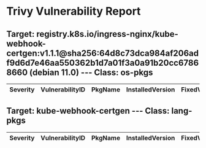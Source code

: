 # Trivy Vulnerability Report




## Target: registry.k8s.io/ingress-nginx/kube-webhook-certgen:v1.1.1@sha256:64d8c73dca984af206adf9d6d7e46aa550362b1d7a01f3a0a91b20cc67868660 (debian 11.0) --- Class: os-pkgs
|Severity|VulnerabilityID|PkgName|InstalledVersion|FixedVersion|
|--------|---------------|-------|----------------|------------|

## Target: kube-webhook-certgen --- Class: lang-pkgs
|Severity|VulnerabilityID|PkgName|InstalledVersion|FixedVersion|
|--------|---------------|-------|----------------|------------|
